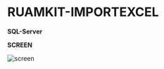 # RUAMKIT-IMPORTEXCEL
**SQL-Server**

**SCREEN**

![screen](https://github.com/ENOMBAN/RUAMKIT-IMPORTEXCEL/blob/main/img/screen.jpg)